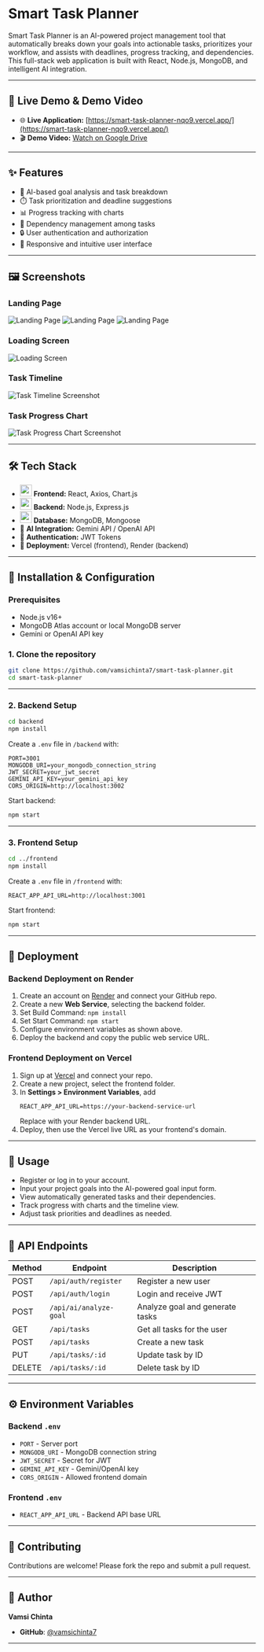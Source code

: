 # Smart Task Planner

Smart Task Planner is an AI-powered project management tool that automatically breaks down your goals into actionable tasks, prioritizes your workflow, and assists with deadlines, progress tracking, and dependencies. This full-stack web application is built with React, Node.js, MongoDB, and intelligent AI integration.

---

## 🚀 Live Demo & Demo Video

- 🌐 **Live Application:** [https://smart-task-planner-nqo9.vercel.app/](https://smart-task-planner-nqo9.vercel.app/)
- 🎬 **Demo Video:** [Watch on Google Drive](https://drive.google.com/file/d/1v6BS0_Nin-qlUzMCYqgF0TzvSTa7pAiX/view?usp=sharing)

---


## ✨ Features
 
- 🤖 AI-based goal analysis and task breakdown  
- ⏱️ Task prioritization and deadline suggestions  
- 📊 Progress tracking with charts  
- 🔗 Dependency management among tasks  
- 🔒 User authentication and authorization  
- 📱 Responsive and intuitive user interface  

---

## 🖼️ Screenshots

### Landing Page

![Landing Page](./1.png)
![Landing Page](./2.png)
![Landing Page](./3.png)

### Loading Screen
![Loading Screen](./loading.png)

### Task Timeline

![Task Timeline Screenshot](./4.png)

### Task Progress Chart

![Task Progress Chart Screenshot](./final.png)

---

## 🛠️ Tech Stack

- <img src="https://cdn.jsdelivr.net/gh/devicons/devicon/icons/react/react-original.svg" width="24" /> **Frontend:** React, Axios, Chart.js  
- <img src="https://cdn.jsdelivr.net/gh/devicons/devicon/icons/nodejs/nodejs-original.svg" width="24" /> **Backend:** Node.js, Express.js  
- <img src="https://cdn.jsdelivr.net/gh/devicons/devicon/icons/mongodb/mongodb-original.svg" width="24" /> **Database:** MongoDB, Mongoose  
- 🌟 **AI Integration:** Gemini API / OpenAI API  
- 🔑 **Authentication:** JWT Tokens  
- 🚀 **Deployment:** Vercel (frontend), Render (backend)  

---

## 🏁 Installation & Configuration

### Prerequisites

- Node.js v16+  
- MongoDB Atlas account or local MongoDB server  
- Gemini or OpenAI API key  

### 1. Clone the repository

```bash
git clone https://github.com/vamsichinta7/smart-task-planner.git
cd smart-task-planner
```

---

### 2. Backend Setup

```bash
cd backend
npm install
```

Create a `.env` file in `/backend` with:

```env
PORT=3001
MONGODB_URI=your_mongodb_connection_string
JWT_SECRET=your_jwt_secret
GEMINI_API_KEY=your_gemini_api_key
CORS_ORIGIN=http://localhost:3002
```

Start backend:

```bash
npm start
```

---

### 3. Frontend Setup

```bash
cd ../frontend
npm install
```

Create a `.env` file in `/frontend` with:

```env
REACT_APP_API_URL=http://localhost:3001
```

Start frontend:

```bash
npm start
```

---

## 🚢 Deployment

### Backend Deployment on Render

1. Create an account on [Render](https://render.com) and connect your GitHub repo.
2. Create a new **Web Service**, selecting the backend folder.
3. Set Build Command: `npm install`
4. Set Start Command: `npm start`
5. Configure environment variables as shown above.
6. Deploy the backend and copy the public web service URL.

### Frontend Deployment on Vercel

1. Sign up at [Vercel](https://vercel.com) and connect your repo.
2. Create a new project, select the frontend folder.
3. In **Settings > Environment Variables**, add
   ```
   REACT_APP_API_URL=https://your-backend-service-url
   ```
   Replace with your Render backend URL.
4. Deploy, then use the Vercel live URL as your frontend's domain.

---

## 🚦 Usage

- Register or log in to your account.
- Input your project goals into the AI-powered goal input form.
- View automatically generated tasks and their dependencies.
- Track progress with charts and the timeline view.
- Adjust task priorities and deadlines as needed.

---

## 🔌 API Endpoints

| Method | Endpoint               | Description                    |
|--------|------------------------|--------------------------------|
| POST   | `/api/auth/register`   | Register a new user           |
| POST   | `/api/auth/login`      | Login and receive JWT         |
| POST   | `/api/ai/analyze-goal` | Analyze goal and generate tasks|
| GET    | `/api/tasks`           | Get all tasks for the user    |
| POST   | `/api/tasks`           | Create a new task             |
| PUT    | `/api/tasks/:id`       | Update task by ID             |
| DELETE | `/api/tasks/:id`       | Delete task by ID             |

---

## ⚙️ Environment Variables

### Backend `.env`

- `PORT` - Server port  
- `MONGODB_URI` - MongoDB connection string  
- `JWT_SECRET` - Secret for JWT  
- `GEMINI_API_KEY` - Gemini/OpenAI key  
- `CORS_ORIGIN` - Allowed frontend domain

### Frontend `.env`

- `REACT_APP_API_URL` - Backend API base URL  

---

## 🙌 Contributing

Contributions are welcome! Please fork the repo and submit a pull request.

---

## 👤 Author

**Vamsi Chinta**

- **GitHub**: [@vamsichinta7](https://github.com/vamsichinta7)

---
